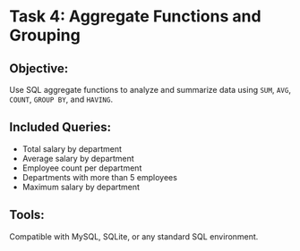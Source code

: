 # Task 4: Aggregate Functions and Grouping

## Objective:
Use SQL aggregate functions to analyze and summarize data using `SUM`, `AVG`, `COUNT`, `GROUP BY`, and `HAVING`.

## Included Queries:
- Total salary by department
- Average salary by department
- Employee count per department
- Departments with more than 5 employees
- Maximum salary by department

## Tools:
Compatible with MySQL, SQLite, or any standard SQL environment.
